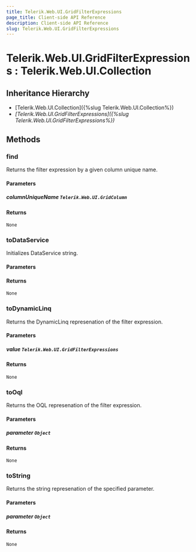 ```yaml
---
title: Telerik.Web.UI.GridFilterExpressions
page_title: Client-side API Reference
description: Client-side API Reference
slug: Telerik.Web.UI.GridFilterExpressions
---
```


# Telerik.Web.UI.GridFilterExpressions : Telerik.Web.UI.Collection 

## Inheritance Hierarchy

* [Telerik.Web.UI.Collection]({%slug Telerik.Web.UI.Collection%})
* *[Telerik.Web.UI.GridFilterExpressions]({%slug Telerik.Web.UI.GridFilterExpressions%})*

## Methods

###  find

Returns the filter expression by a given column unique name.

#### Parameters

##### columnUniqueName `Telerik.Web.UI.GridColumn`

#### Returns

`None` 

###  toDataService

Initializes DataService string.

#### Parameters

#### Returns

`None` 

###  toDynamicLinq

Returns the DynamicLinq represenation of the filter expression.

#### Parameters

##### value `Telerik.Web.UI.GridFilterExpressions`

#### Returns

`None` 

###  toOql

Returns the OQL represenation of the filter expression.

#### Parameters

##### parameter `Object`

#### Returns

`None` 

###  toString

Returns the string represenation of the specified parameter.

#### Parameters

##### parameter `Object`

#### Returns

`None` 


